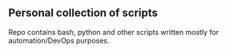 ## Personal collection of scripts

Repo contains bash, python and other scripts written mostly for automation/DevOps purposes.